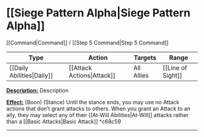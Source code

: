 # [[Siege Pattern Alpha|Siege Pattern Alpha]]
[[Command|Command]] / [[Step 5 Command|Step 5 Command]]

| Type | Action | Targets | Range |
| --- | --- | --- | --- |
| [[Daily Abilities\|Daily]] | [[Attack Actions\|Attack]] | All Allies | [[Line of Sight]] |
<u>**Description:**</u> Description

<u>**Effect:**</u> (Boon) (Stance) Until the stance ends, you may use no Attack actions that don't grant attacks to others. When you grant an Attack to an ally, they may select any of their [[At-Will Abilities|At-Will]] attacks rather than a [[Basic Attacks|Basic Attack]] ^c68c59


---